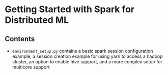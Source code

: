 # Getting Started with Spark for Distributed ML

## Contents
- `environment_setup.py` contains a basic spark session configuration example, a session creation example for using yarn to access a hadoop cluster, an option to enable hive support, and a more complex setup for multicore support
